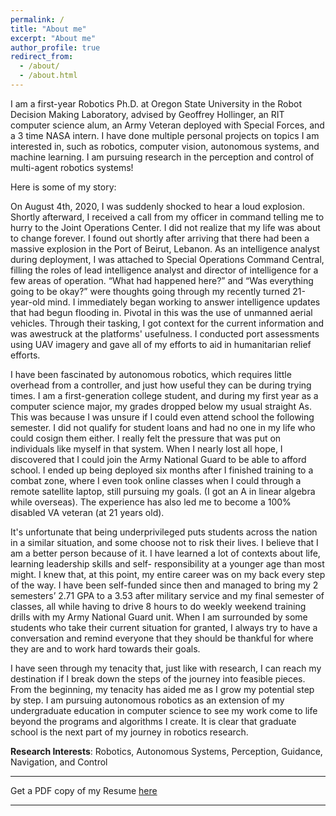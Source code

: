 ```yaml
---
permalink: /
title: "About me"
excerpt: "About me"
author_profile: true
redirect_from: 
  - /about/
  - /about.html
---
```


<!--
# Conor Gagliardi
 -->

<!--
Undergraduate Student, <br>
[Rochester Institute of Technology](https://www.rit.edu), New York
 -->
I am a first-year Robotics Ph.D. at Oregon State University in the Robot Decision Making Laboratory, advised by Geoffrey Hollinger, an RIT computer science alum, an Army Veteran deployed with Special Forces, and a 3 time NASA intern. I have done multiple personal projects on topics I am interested in, such as robotics, computer vision, autonomous systems, and machine learning. I am pursuing research in the perception and control of multi-agent robotics systems!

Here is some of my story:

On August 4th, 2020, I was suddenly shocked to hear a loud explosion. Shortly afterward, I
received a call from my officer in command telling me to hurry to the Joint Operations Center. I did not
realize that my life was about to change forever. I found out shortly after arriving that there had been a
massive explosion in the Port of Beirut, Lebanon. As an intelligence analyst during deployment, I was
attached to Special Operations Command Central, filling the roles of lead intelligence analyst and director
of intelligence for a few areas of operation. “What had happened here?” and “Was everything going to be
okay?” were thoughts going through my recently turned 21-year-old mind. I immediately began working
to answer intelligence updates that had begun flooding in. Pivotal in this was the use of unmanned aerial
vehicles. Through their tasking, I got context for the current information and was awestruck at
the platforms' usefulness. I conducted port assessments using UAV imagery and gave all
of my efforts to aid in humanitarian relief efforts.

I have been fascinated by autonomous robotics, which requires little overhead from a controller,
and just how useful they can be during trying times. I am a first-generation college student, and during my first year as a computer science major, my grades dropped below my usual straight As. This was because I was unsure if I could even attend school the following
semester. I did not qualify for student loans and had no one in my life who could cosign them either. I
really felt the pressure that was put on individuals like myself in that system. When I nearly lost all hope,
I discovered that I could join the Army National Guard to be able to afford school. I ended up being
deployed six months after I finished training to a combat zone, where I even took online classes
when I could through a remote satellite laptop, still pursuing my goals. (I got an A in linear algebra while overseas). The experience has also led me to become a 100% disabled VA veteran (at 21 years old).

It's unfortunate that being underprivileged puts students across the nation in a similar situation,
and some choose not to risk their lives. I believe that I am a better person because of it. I have learned a
lot of contexts about life, learning leadership skills and self-
responsibility at a younger age than most might. I knew that, at this point, my entire career was on my
back every step of the way. I have been self-funded since then and managed to bring my 2 semesters’
2.71 GPA to a 3.53 after military service and my final semester of classes, all while having to drive 8
hours to do weekly weekend training drills with my Army National Guard unit. When I am
surrounded by some students who take their current situation for granted, I always try to have a
conversation and remind everyone that they should be thankful for where they are and to work hard
towards their goals.

I have seen through my tenacity that, just like with research, I can reach my destination if I break
down the steps of the journey into feasible pieces. From the beginning, my tenacity has aided me as I
grow my potential step by step. I am pursuing autonomous robotics as an extension of my undergraduate
education in computer science to see my work come to life beyond the programs and algorithms I create.
It is clear that graduate school is the next part of my journey in robotics research.



**Research Interests**: Robotics, Autonomous Systems, Perception, Guidance, Navigation, and Control

---

Get a PDF copy of my Resume [here](/files/Gagliardi_Conor_Resume.pdf)

---
